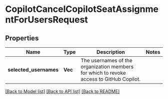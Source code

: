 # CopilotCancelCopilotSeatAssignmentForUsersRequest

## Properties

Name | Type | Description | Notes
------------ | ------------- | ------------- | -------------
**selected_usernames** | **Vec<String>** | The usernames of the organization members for which to revoke access to GitHub Copilot. | 

[[Back to Model list]](../README.md#documentation-for-models) [[Back to API list]](../README.md#documentation-for-api-endpoints) [[Back to README]](../README.md)


